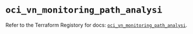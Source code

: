 # `oci_vn_monitoring_path_analysi`

Refer to the Terraform Registory for docs: [`oci_vn_monitoring_path_analysi`](https://registry.terraform.io/providers/oracle/oci/6.18.0/docs/resources/vn_monitoring_path_analysi).
